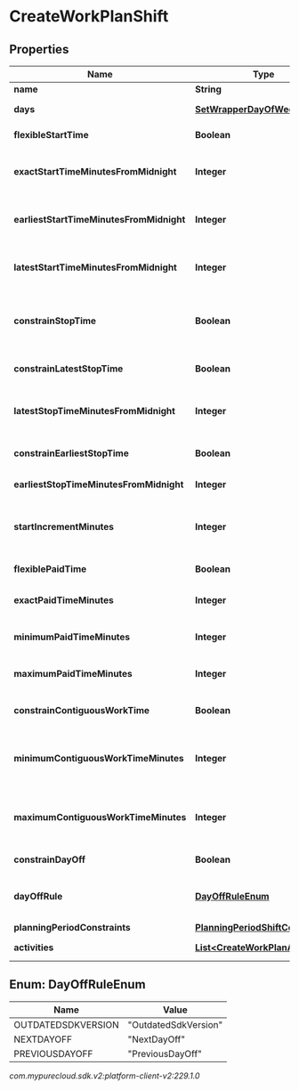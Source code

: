 # CreateWorkPlanShift


## Properties

| Name | Type | Description | Notes |
| ------------ | ------------- | ------------- | ------------- |
| **name** | **String** | Name of the shift |  |
| **days** | [**SetWrapperDayOfWeek**](SetWrapperDayOfWeek) | Days of the week applicable for this shift |  [optional] |
| **flexibleStartTime** | **Boolean** | Whether the start time of the shift is flexible |  [optional] |
| **exactStartTimeMinutesFromMidnight** | **Integer** | Exact start time of the shift defined as offset minutes from midnight. Used if flexibleStartTime == false |  [optional] |
| **earliestStartTimeMinutesFromMidnight** | **Integer** | Earliest start time of the shift defined as offset minutes from midnight. Used if flexibleStartTime == true |  [optional] |
| **latestStartTimeMinutesFromMidnight** | **Integer** | Latest start time of the shift defined as offset minutes from midnight. Used if flexibleStartTime == true |  [optional] |
| **constrainStopTime** | **Boolean** | Whether the latest stop time constraint for the shift is enabled.  Deprecated, use constrainLatestStopTime instead |  [optional] |
| **constrainLatestStopTime** | **Boolean** | Whether the latest stop time constraint for the shift is enabled |  [optional] |
| **latestStopTimeMinutesFromMidnight** | **Integer** | Latest stop time of the shift defined as offset minutes from midnight. Used if constrainStopTime == true |  [optional] |
| **constrainEarliestStopTime** | **Boolean** | Whether the earliest stop time constraint for the shift is enabled |  [optional] |
| **earliestStopTimeMinutesFromMidnight** | **Integer** | This is the earliest time a shift can end |  [optional] |
| **startIncrementMinutes** | **Integer** | Increment in offset minutes that would contribute to different possible start times for the shift. Used if flexibleStartTime == true |  [optional] |
| **flexiblePaidTime** | **Boolean** | Whether the paid time setting for the shift is flexible |  [optional] |
| **exactPaidTimeMinutes** | **Integer** | Exact paid time in minutes configured for the shift. Used if flexiblePaidTime == false |  [optional] |
| **minimumPaidTimeMinutes** | **Integer** | Minimum paid time in minutes configured for the shift. Used if flexiblePaidTime == true |  [optional] |
| **maximumPaidTimeMinutes** | **Integer** | Maximum paid time in minutes configured for the shift. Used if flexiblePaidTime == true |  [optional] |
| **constrainContiguousWorkTime** | **Boolean** | Whether the contiguous time constraint for the shift is enabled |  [optional] |
| **minimumContiguousWorkTimeMinutes** | **Integer** | Minimum contiguous time in minutes configured for the shift. Used if constrainContiguousWorkTime == true |  [optional] |
| **maximumContiguousWorkTimeMinutes** | **Integer** | Maximum contiguous time in minutes configured for the shift. Used if constrainContiguousWorkTime == true |  [optional] |
| **constrainDayOff** | **Boolean** | Whether day off rule is enabled |  [optional] |
| **dayOffRule** | [**DayOffRuleEnum**](#Enum--DayOffRuleEnum) | The day off rule for agents to have next day off or previous day off. used if constrainDayOff = true |  [optional] |
| **planningPeriodConstraints** | [**PlanningPeriodShiftConstraints**](PlanningPeriodShiftConstraints) | Planning period constraints |  [optional] |
| **activities** | [**List&lt;CreateWorkPlanActivity&gt;**](CreateWorkPlanActivity) | Activities configured for this shift |  [optional] |


## Enum: DayOffRuleEnum

| Name | Value |
| ---- | ----- |
| OUTDATEDSDKVERSION | &quot;OutdatedSdkVersion&quot; | 
| NEXTDAYOFF | &quot;NextDayOff&quot; | 
| PREVIOUSDAYOFF | &quot;PreviousDayOff&quot; | 




_com.mypurecloud.sdk.v2:platform-client-v2:229.1.0_
